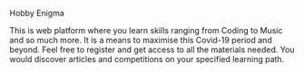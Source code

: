 Hobby Enigma

This is web platform where you learn skills ranging from Coding to Music and so much more. It is a means to maximise this Covid-19 period and beyond. Feel free to register and get access to all the materials needed.
You would discover articles and competitions on your specified learning path.
